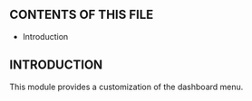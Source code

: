 CONTENTS OF THIS FILE
---------------------
 * Introduction

INTRODUCTION
------------
This module provides a customization of the dashboard menu.
